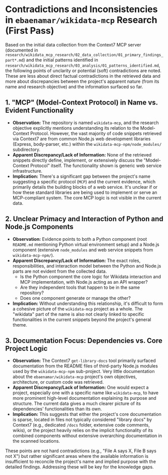 # Contradictions and Inconsistencies in `ebaenamar/wikidata-mcp` Research (First Pass)

Based on the initial data collection from the Context7 MCP server (documented in `research/wikidata_mcp_research/02_data_collection/01_primary_findings_part*.md`) and the initial patterns identified in `research/wikidata_mcp_research/03_analysis/01_patterns_identified.md`, the following points of unclarity or potential (soft) contradictions are noted. These are less about direct factual contradictions in the retrieved data and more about discrepancies between the project's apparent nature (from its name and research objective) and the information surfaced so far.

## 1. "MCP" (Model-Context Protocol) in Name vs. Evident Functionality

*   **Observation:** The repository is named `wikidata-mcp`, and the research objective explicitly mentions understanding its relation to the Model-Context Protocol. However, the vast majority of code snippets retrieved via Context7 are from common Node.js web development libraries (Express, body-parser, etc.) within the `wikidata-mcp-npm/node_modules/` subdirectory.
*   **Apparent Discrepancy/Lack of Information:** None of the retrieved snippets directly define, implement, or extensively discuss the "Model-Context Protocol" itself. The functionality shown is generic web service infrastructure.
*   **Implication:** There's a significant gap between the project's name suggesting a specific protocol (`MCP`) and the current evidence, which primarily details the building blocks of a web service. It's unclear if or how these standard libraries are being used to implement or serve an MCP-compliant system. The core MCP logic is not visible in the current data.

## 2. Unclear Primacy and Interaction of Python and Node.js Components

*   **Observation:** Evidence points to both a Python component (root `README.md` mentioning Python virtual environment setup) and a Node.js component (extensive `node_modules` and web service snippets from `wikidata-mcp-npm/`).
*   **Apparent Discrepancy/Lack of Information:** The exact roles, responsibilities, and interaction model between the Python and Node.js parts are not evident from the collected data.
    *   Is the Python component the core logic for Wikidata interaction and MCP implementation, with Node.js acting as an API wrapper?
    *   Are they independent tools that happen to be in the same repository?
    *   Does one component generate or manage the other?
*   **Implication:** Without understanding this relationship, it's difficult to form a cohesive picture of the `wikidata-mcp` project as a whole. The "wikidata" part of the name is also not clearly linked to specific functionalities in the current snippets beyond the project's general theme.

## 3. Documentation Focus: Dependencies vs. Core Project Logic

*   **Observation:** The Context7 `get-library-docs` tool primarily surfaced documentation from the README files of third-party Node.js modules used by the `wikidata-mcp-npm` sub-project. Very little documentation about the `ebaenamar/wikidata-mcp` project's own objectives, architecture, or custom code was retrieved.
*   **Apparent Discrepancy/Lack of Information:** One would expect a project, especially one with a specific name like `wikidata-mcp`, to have more prominent high-level documentation explaining its purpose and structure. The current data gives a much clearer picture of its dependencies' functionalities than its own.
*   **Implication:** This suggests that either the project's core documentation is sparse, located in files not typically considered "library docs" by Context7 (e.g., dedicated `/docs` folder, extensive code comments, wikis), or the project heavily relies on the implicit functionality of its combined components without extensive overarching documentation in the scanned locations.

These points are not hard contradictions (e.g., "File A says X, File B says not X") but rather significant areas where the available information is insufficient to reconcile the project's name and implied purpose with the detailed findings. Addressing these will be key for the knowledge gaps.